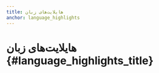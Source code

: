 ```yaml
---
title: هایلایت‌های زبان
anchor: language_highlights
---
```


# هایلایت‌های زبان {#language_highlights_title}
